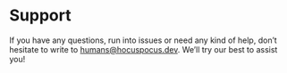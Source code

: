 # Support
If you have any questions, run into issues or need any kind of help, don’t hesitate to write to [humans@hocuspocus.dev](mailto:humans@hocuspocus.dev). We’ll try our best to assist you!
